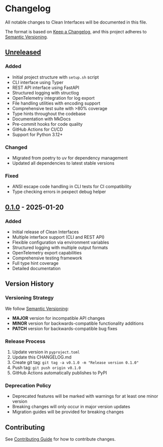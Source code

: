# Changelog

All notable changes to Clean Interfaces will be documented in this file.

The format is based on [Keep a Changelog](https://keepachangelog.com/en/1.1.0/),
and this project adheres to [Semantic Versioning](https://semver.org/spec/v2.0.0.html).

## [Unreleased]

### Added
- Initial project structure with `setup.sh` script
- CLI interface using Typer
- REST API interface using FastAPI
- Structured logging with structlog
- OpenTelemetry integration for log export
- File handling utilities with encoding support
- Comprehensive test suite with >80% coverage
- Type hints throughout the codebase
- Documentation with MkDocs
- Pre-commit hooks for code quality
- GitHub Actions for CI/CD
- Support for Python 3.12+

### Changed
- Migrated from poetry to uv for dependency management
- Updated all dependencies to latest stable versions

### Fixed
- ANSI escape code handling in CLI tests for CI compatibility
- Type checking errors in pexpect debug helper

## [0.1.0] - 2025-01-20

### Added
- Initial release of Clean Interfaces
- Multiple interface support (CLI and REST API)
- Flexible configuration via environment variables
- Structured logging with multiple output formats
- OpenTelemetry export capabilities
- Comprehensive testing framework
- Full type hint coverage
- Detailed documentation

## Version History

### Versioning Strategy

We follow [Semantic Versioning](https://semver.org/):

- **MAJOR** version for incompatible API changes
- **MINOR** version for backwards-compatible functionality additions
- **PATCH** version for backwards-compatible bug fixes

### Release Process

1. Update version in `pyproject.toml`
2. Update this CHANGELOG.md
3. Create git tag: `git tag -a v0.1.0 -m "Release version 0.1.0"`
4. Push tag: `git push origin v0.1.0`
5. GitHub Actions automatically publishes to PyPI

### Deprecation Policy

- Deprecated features will be marked with warnings for at least one minor version
- Breaking changes will only occur in major version updates
- Migration guides will be provided for breaking changes

## Contributing

See [Contributing Guide](../development/contributing.md) for how to contribute changes.

[Unreleased]: https://github.com/your-username/clean-interfaces/compare/v0.1.0...HEAD
[0.1.0]: https://github.com/your-username/clean-interfaces/releases/tag/v0.1.0